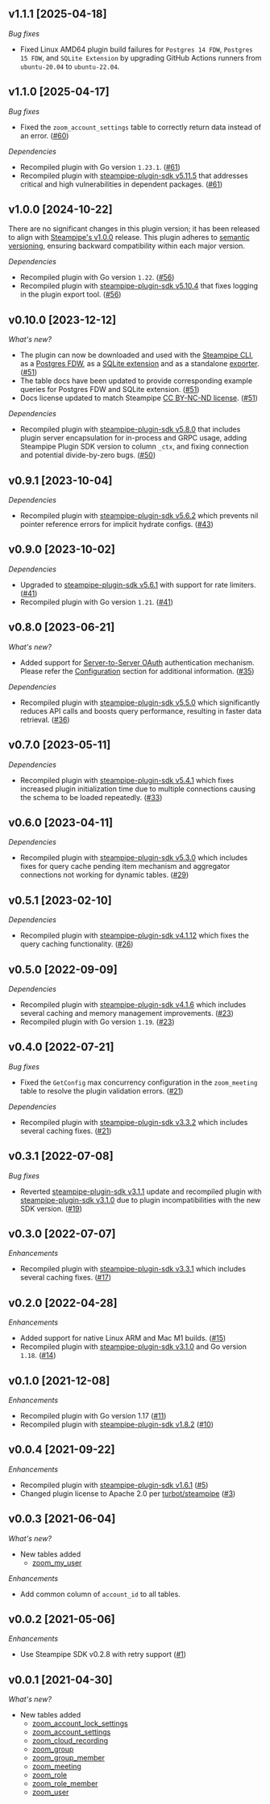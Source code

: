 ## v1.1.1 [2025-04-18]

_Bug fixes_

- Fixed Linux AMD64 plugin build failures for `Postgres 14 FDW`, `Postgres 15 FDW`, and `SQLite Extension` by upgrading GitHub Actions runners from `ubuntu-20.04` to `ubuntu-22.04`.

## v1.1.0 [2025-04-17]

_Bug fixes_

- Fixed the `zoom_account_settings` table to correctly return data instead of an error. ([#60](https://github.com/turbot/steampipe-plugin-zoom/pull/60))

_Dependencies_

- Recompiled plugin with Go version `1.23.1`. ([#61](https://github.com/turbot/steampipe-plugin-zoom/pull/61))
- Recompiled plugin with [steampipe-plugin-sdk v5.11.5](https://github.com/turbot/steampipe-plugin-sdk/blob/v5.11.5/CHANGELOG.md#v5115-2025-03-31) that addresses critical and high vulnerabilities in dependent packages. ([#61](https://github.com/turbot/steampipe-plugin-zoom/pull/61))

## v1.0.0 [2024-10-22]

There are no significant changes in this plugin version; it has been released to align with [Steampipe's v1.0.0](https://steampipe.io/changelog/steampipe-cli-v1-0-0) release. This plugin adheres to [semantic versioning](https://semver.org/#semantic-versioning-specification-semver), ensuring backward compatibility within each major version.

_Dependencies_

- Recompiled plugin with Go version `1.22`. ([#56](https://github.com/turbot/steampipe-plugin-zoom/pull/56))
- Recompiled plugin with [steampipe-plugin-sdk v5.10.4](https://github.com/turbot/steampipe-plugin-sdk/blob/develop/CHANGELOG.md#v5104-2024-08-29) that fixes logging in the plugin export tool. ([#56](https://github.com/turbot/steampipe-plugin-zoom/pull/56))

## v0.10.0 [2023-12-12]

_What's new?_

- The plugin can now be downloaded and used with the [Steampipe CLI](https://steampipe.io/docs), as a [Postgres FDW](https://steampipe.io/docs/steampipe_postgres/overview), as a [SQLite extension](https://steampipe.io/docs//steampipe_sqlite/overview) and as a standalone [exporter](https://steampipe.io/docs/steampipe_export/overview). ([#51](https://github.com/turbot/steampipe-plugin-zoom/pull/51))
- The table docs have been updated to provide corresponding example queries for Postgres FDW and SQLite extension. ([#51](https://github.com/turbot/steampipe-plugin-zoom/pull/51))
- Docs license updated to match Steampipe [CC BY-NC-ND license](https://github.com/turbot/steampipe-plugin-zoom/blob/main/docs/LICENSE). ([#51](https://github.com/turbot/steampipe-plugin-zoom/pull/51))

_Dependencies_

- Recompiled plugin with [steampipe-plugin-sdk v5.8.0](https://github.com/turbot/steampipe-plugin-sdk/blob/main/CHANGELOG.md#v580-2023-12-11) that includes plugin server encapsulation for in-process and GRPC usage, adding Steampipe Plugin SDK version to  column `_ctx`, and fixing connection and potential divide-by-zero bugs. ([#50](https://github.com/turbot/steampipe-plugin-zoom/pull/50))

## v0.9.1 [2023-10-04]

_Dependencies_

- Recompiled plugin with [steampipe-plugin-sdk v5.6.2](https://github.com/turbot/steampipe-plugin-sdk/blob/main/CHANGELOG.md#v562-2023-10-03) which prevents nil pointer reference errors for implicit hydrate configs. ([#43](https://github.com/turbot/steampipe-plugin-zoom/pull/43))

## v0.9.0 [2023-10-02]

_Dependencies_

- Upgraded to [steampipe-plugin-sdk v5.6.1](https://github.com/turbot/steampipe-plugin-sdk/blob/main/CHANGELOG.md#v561-2023-09-29) with support for rate limiters. ([#41](https://github.com/turbot/steampipe-plugin-zoom/pull/41))
- Recompiled plugin with Go version `1.21`. ([#41](https://github.com/turbot/steampipe-plugin-zoom/pull/41))

## v0.8.0 [2023-06-21]

_What's new?_

- Added support for [Server-to-Server OAuth](https://developers.zoom.us/docs/internal-apps/s2s-oauth/#enable-the-server-to-server-oauth-role) authentication mechanism. Please refer the [Configuration](https://hub.steampipe.io/plugins/turbot/zoom#configuration) section for additional information. ([#35](https://github.com/turbot/steampipe-plugin-zoom/pull/35))

_Dependencies_

- Recompiled plugin with [steampipe-plugin-sdk v5.5.0](https://github.com/turbot/steampipe-plugin-sdk/blob/v5.5.0/CHANGELOG.md#v550-2023-06-16) which significantly reduces API calls and boosts query performance, resulting in faster data retrieval. ([#36](https://github.com/turbot/steampipe-plugin-zoom/pull/36))

## v0.7.0 [2023-05-11]

_Dependencies_

- Recompiled plugin with [steampipe-plugin-sdk v5.4.1](https://github.com/turbot/steampipe-plugin-sdk/blob/main/CHANGELOG.md#v541-2023-05-05) which fixes increased plugin initialization time due to multiple connections causing the schema to be loaded repeatedly. ([#33](https://github.com/turbot/steampipe-plugin-zoom/pull/33))

## v0.6.0 [2023-04-11]

_Dependencies_

- Recompiled plugin with [steampipe-plugin-sdk v5.3.0](https://github.com/turbot/steampipe-plugin-sdk/blob/main/CHANGELOG.md#v530-2023-03-16) which includes fixes for query cache pending item mechanism and aggregator connections not working for dynamic tables. ([#29](https://github.com/turbot/steampipe-plugin-zoom/pull/29))

## v0.5.1 [2023-02-10]

_Dependencies_

- Recompiled plugin with [steampipe-plugin-sdk v4.1.12](https://github.com/turbot/steampipe-plugin-sdk/blob/main/CHANGELOG.md#v4112-2023-02-09) which fixes the query caching functionality. ([#26](https://github.com/turbot/steampipe-plugin-zoom/pull/26))

## v0.5.0 [2022-09-09]

_Dependencies_

- Recompiled plugin with [steampipe-plugin-sdk v4.1.6](https://github.com/turbot/steampipe-plugin-sdk/blob/main/CHANGELOG.md#v416-2022-09-02) which includes several caching and memory management improvements. ([#23](https://github.com/turbot/steampipe-plugin-zoom/pull/23))
- Recompiled plugin with Go version `1.19`. ([#23](https://github.com/turbot/steampipe-plugin-zoom/pull/23))

## v0.4.0 [2022-07-21]

_Bug fixes_

- Fixed the `GetConfig` max concurrency configuration in the `zoom_meeting` table to resolve the plugin validation errors. ([#21](https://github.com/turbot/steampipe-plugin-zoom/pull/21))

_Dependencies_

- Recompiled plugin with [steampipe-plugin-sdk v3.3.2](https://github.com/turbot/steampipe-plugin-sdk/blob/main/CHANGELOG.md#v332--2022-07-11) which includes several caching fixes. ([#21](https://github.com/turbot/steampipe-plugin-zoom/pull/21))

## v0.3.1 [2022-07-08]

_Bug fixes_

- Reverted [steampipe-plugin-sdk v3.1.1](https://github.com/turbot/steampipe-plugin-sdk/blob/main/CHANGELOG.md#v331--2022-06-30) update and recompiled plugin with [steampipe-plugin-sdk v3.1.0](https://github.com/turbot/steampipe-plugin-sdk/blob/main/CHANGELOG.md#v310--2022-03-30) due to plugin incompatibilities with the new SDK version. ([#19](https://github.com/turbot/steampipe-plugin-zoom/pull/19))

## v0.3.0 [2022-07-07]

_Enhancements_

- Recompiled plugin with [steampipe-plugin-sdk v3.3.1](https://github.com/turbot/steampipe-plugin-sdk/blob/main/CHANGELOG.md#v331--2022-06-30) which includes several caching fixes. ([#17](https://github.com/turbot/steampipe-plugin-zoom/pull/17))

## v0.2.0 [2022-04-28]

_Enhancements_

- Added support for native Linux ARM and Mac M1 builds. ([#15](https://github.com/turbot/steampipe-plugin-zoom/pull/15))
- Recompiled plugin with [steampipe-plugin-sdk v3.1.0](https://github.com/turbot/steampipe-plugin-sdk/blob/main/CHANGELOG.md#v310--2022-03-30) and Go version `1.18`. ([#14](https://github.com/turbot/steampipe-plugin-zoom/pull/14))

## v0.1.0 [2021-12-08]

_Enhancements_

- Recompiled plugin with Go version 1.17 ([#11](https://github.com/turbot/steampipe-plugin-zoom/pull/11))
- Recompiled plugin with [steampipe-plugin-sdk v1.8.2](https://github.com/turbot/steampipe-plugin-sdk/blob/main/CHANGELOG.md#v182--2021-11-22) ([#10](https://github.com/turbot/steampipe-plugin-zoom/pull/10))

## v0.0.4 [2021-09-22]

_Enhancements_

- Recompiled plugin with [steampipe-plugin-sdk v1.6.1](https://github.com/turbot/steampipe-plugin-sdk/blob/main/CHANGELOG.md#v161--2021-09-21) ([#5](https://github.com/turbot/steampipe-plugin-zoom/pull/5))
- Changed plugin license to Apache 2.0 per [turbot/steampipe](https://github.com/turbot/steampipe/issues/488) ([#3](https://github.com/turbot/steampipe-plugin-zoom/pull/3))

## v0.0.3 [2021-06-04]

_What's new?_

- New tables added
  - [zoom_my_user](https://hub.steampipe.io/plugins/turbot/zoom/tables/zoom_my_user)

_Enhancements_

- Add common column of `account_id` to all tables.

## v0.0.2 [2021-05-06]

_Enhancements_

- Use Steampipe SDK v0.2.8 with retry support ([#1](https://github.com/turbot/steampipe-plugin-zoom/pull/1))

## v0.0.1 [2021-04-30]

_What's new?_

- New tables added
  - [zoom_account_lock_settings](https://hub.steampipe.io/plugins/turbot/zoom/tables/zoom_account_lock_settings)
  - [zoom_account_settings](https://hub.steampipe.io/plugins/turbot/zoom/tables/zoom_account_settings)
  - [zoom_cloud_recording](https://hub.steampipe.io/plugins/turbot/zoom/tables/zoom_cloud_recording)
  - [zoom_group](https://hub.steampipe.io/plugins/turbot/zoom/tables/zoom_group)
  - [zoom_group_member](https://hub.steampipe.io/plugins/turbot/zoom/tables/zoom_group_member)
  - [zoom_meeting](https://hub.steampipe.io/plugins/turbot/zoom/tables/zoom_meeting)
  - [zoom_role](https://hub.steampipe.io/plugins/turbot/zoom/tables/zoom_role)
  - [zoom_role_member](https://hub.steampipe.io/plugins/turbot/zoom/tables/zoom_role_member)
  - [zoom_user](https://hub.steampipe.io/plugins/turbot/zoom/tables/zoom_user)
